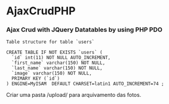 # AjaxCrudPHP

### Ajax Crud with JQuery Datatables by using PHP PDO

```
Table structure for table `users`

CREATE TABLE IF NOT EXISTS `users` (
  `id` int(11) NOT NULL AUTO_INCREMENT,
  `first_name` varchar(150) NOT NULL,
  `last_name` varchar(150) NOT NULL,
  `image` varchar(150) NOT NULL,
  PRIMARY KEY (`id`)
) ENGINE=MyISAM  DEFAULT CHARSET=latin1 AUTO_INCREMENT=74 ;
```

Criar uma pasta /upload/ para arquivamento das fotos.
